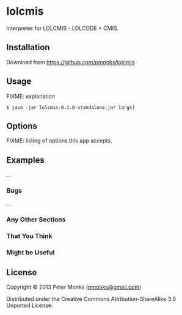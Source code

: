 lolcmis
=======

Interpreter for LOLCMIS - LOLCODE + CMIS.

## Installation

Download from https://github.com/pmonks/lolcmis

## Usage

FIXME: explanation

    $ java -jar lolcmis-0.1.0-standalone.jar [args]

## Options

FIXME: listing of options this app accepts.

## Examples

...

### Bugs

...

### Any Other Sections
### That You Think
### Might be Useful

## License

Copyright © 2013 Peter Monks (pmonks@gmail.com)

Distributed under the Creative Commons Attribution-ShareAlike 3.0 Unported License.
